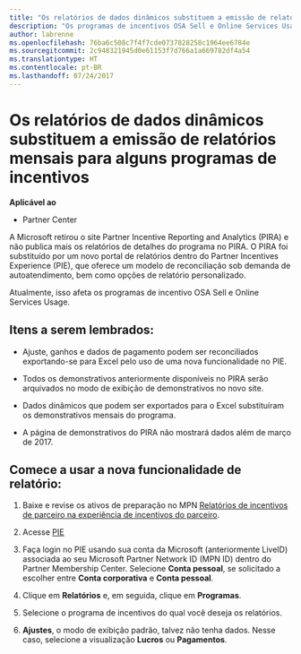 ```yaml
---
title: "Os relatórios de dados dinâmicos substituem a emissão de relatórios mensais para alguns programas de incentivos | Partner Center"
description: "Os programas de incentivos OSA Sell e Online Services Usage agora podem obter relatórios de dados dinâmicos."
author: labrenne
ms.openlocfilehash: 76ba6c508c7f4f7cde0737828258c1964ee6784e
ms.sourcegitcommit: 2c948321945d0e61153f7d766a1a669782df4a54
ms.translationtype: HT
ms.contentlocale: pt-BR
ms.lasthandoff: 07/24/2017
---
```

# <a name="live-data-reporting-replaces-monthly-reporting-for-some-incentives-programs"></a>Os relatórios de dados dinâmicos substituem a emissão de relatórios mensais para alguns programas de incentivos

**Aplicável ao**

-  Partner Center

A Microsoft retirou o site Partner Incentive Reporting and Analytics (PIRA) e não publica mais os relatórios de detalhes do programa no PIRA. O PIRA foi substituído por um novo portal de relatórios dentro do Partner Incentives Experience (PIE), que oferece um modelo de reconciliação sob demanda de autoatendimento, bem como opções de relatório personalizado. 

Atualmente, isso afeta os programas de incentivo OSA Sell e Online Services Usage.

## <a name="things-to-remember"></a>Itens a serem lembrados: 

- Ajuste, ganhos e dados de pagamento podem ser reconciliados exportando-se para Excel pelo uso de uma nova funcionalidade no PIE.

- Todos os demonstrativos anteriormente disponíveis no PIRA serão arquivados no modo de exibição de demonstrativos no novo site. 

- Dados dinâmicos que podem ser exportados para o Excel substituíram os demonstrativos mensais do programa.

- A página de demonstrativos do PIRA não mostrará dados além de março de 2017.
 
## <a name="start-using-the-new-reporting-functionality"></a>Comece a usar a nova funcionalidade de relatório: 

1. Baixe e revise os ativos de preparação no MPN [Relatórios de incentivos de parceiro na experiência de incentivos do parceiro](http://aka.ms/osareadiness ).

2. Acesse [PIE](https://partnerincentives.microsoft.com/)

3. Faça login no PIE usando sua conta da Microsoft (anteriormente LiveID) associada ao seu Microsoft Partner Network ID (MPN ID) dentro do Partner Membership Center. Selecione **Conta pessoal**, se solicitado a escolher entre **Conta corporativa** e **Conta pessoal**.

4. Clique em **Relatórios** e, em seguida, clique em **Programas**. 

5. Selecione o programa de incentivos do qual você deseja os relatórios. 

6. **Ajustes**, o modo de exibição padrão, talvez não tenha dados.  Nesse caso, selecione a visualização **Lucros** ou **Pagamentos**.


 

 



